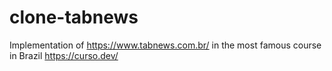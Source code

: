 # clone-tabnews
Implementation of https://www.tabnews.com.br/ in the most famous course in Brazil https://curso.dev/
